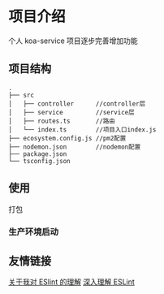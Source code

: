 # 项目介绍

个人 koa-service 项目逐步完善增加功能

## 项目结构

```
.
├── src
│   ├── controller      //controller层
│   ├── service         //service层
│   ├── routes.ts       //路由
│   └── index.ts        //项目入口index.js
├── ecosystem.config.js //pm2配置
├── nodemon.json        //nodemon配置
├── package.json
└── tsconfig.json
```

## 使用

打包

### 生产环境启动

## 友情链接

[关于我对 ESlint 的理解](https://zhuanlan.zhihu.com/p/112724972)
[深入理解 ESLint](https://segmentfault.com/a/1190000019896962)
